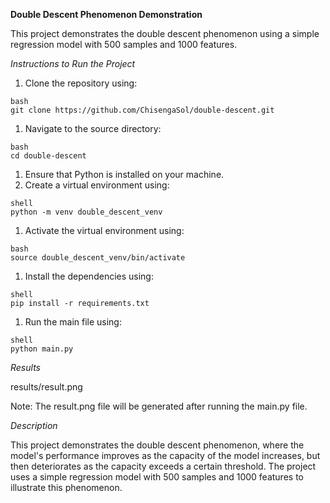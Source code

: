 **Double Descent Phenomenon Demonstration**

This project demonstrates the double descent phenomenon using a simple regression model with 500 samples and 1000 features.

*Instructions to Run the Project*

1. Clone the repository using:
```
bash
git clone https://github.com/ChisengaSol/double-descent.git
```
1. Navigate to the source directory:
```
bash
cd double-descent
```
1. Ensure that Python is installed on your machine.
2. Create a virtual environment using:
```
shell
python -m venv double_descent_venv
```
1. Activate the virtual environment using:
```
bash
source double_descent_venv/bin/activate
```
1. Install the dependencies using:
```
shell
pip install -r requirements.txt
```
1. Run the main file using:
```
shell
python main.py
```

*Results*

results/result.png

Note: The result.png file will be generated after running the main.py file.

*Description*

This project demonstrates the double descent phenomenon, where the model's performance improves as the capacity of the model increases, but then deteriorates as the capacity exceeds a certain threshold. The project uses a simple regression model with 500 samples and 1000 features to illustrate this phenomenon.
